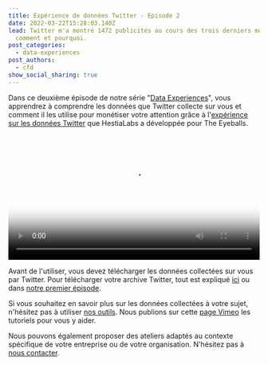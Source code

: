```yaml
---
title: Expérience de données Twitter - Episode 2
date: 2022-03-22T15:28:03.140Z
lead: Twitter m'a montré 1472 publicités au cours des trois derniers mois. Voici
  comment et pourquoi.
post_categories:
  - data-experiences
post_authors:
  - cfd
show_social_sharing: true
---
```

Dans ce deuxième épisode de notre série "[Data Experiences](/fr/blog/category/data-experiences/)", vous apprendrez à comprendre les données que Twitter collecte sur vous et comment il les utilise pour monétiser votre attention grâce à l'[expérience sur les données Twitter](https://experiences.hestialabs.org/twitter) que HestiaLabs a développée pour The Eyeballs.

<video poster="/assets/media/Twitter-Data-Exp-2.png" controls width="100%">
  <source src="/assets/media/1-Stream-Twitter-1-Data Exp_final.mp4" type="video/mp4">
</video>

Avant de l'utiliser, vous devez télécharger les données collectées sur vous par Twitter. Pour télécharger votre archive Twitter, tout est expliqué [ici](https://twitter.com/LetTweetBe/status/1417423759401701377?s=20&t=zxogfz_OtQiyxvgNrc4Isw) ou dans [notre premier épisode](/fr/blog/editorial/the-twitter-experience-first-episode/).

Si vous souhaitez en savoir plus sur les données collectées à votre sujet, n'hésitez pas à utiliser [nos outils](/fr/tools/). Nous publions sur cette [page Vimeo](https://vimeo.com/hestiaai) les tutoriels pour vous y aider.

Nous pouvons également proposer des ateliers adaptés au contexte spécifique de votre entreprise ou de votre organisation. N'hésitez pas à [nous contacter](/fr/contact/).
